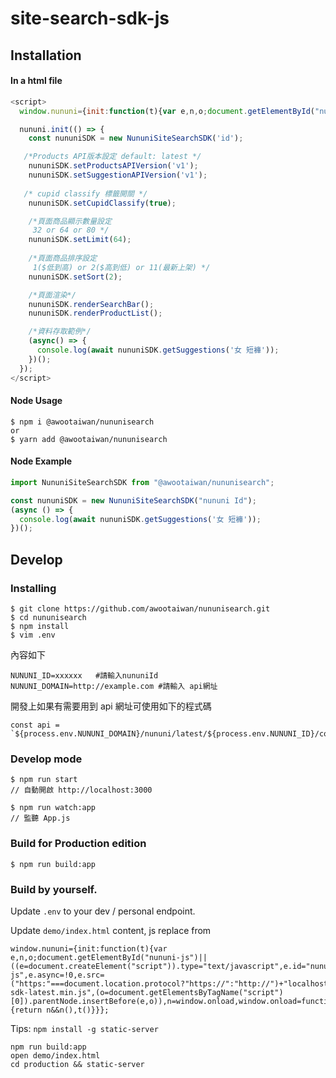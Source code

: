 # site-search-sdk-js

## Installation

#### In a html file

```javascript
<script>
  window.nununi={init:function(t){var e,n,o;document.getElementById("nununi-js")||((e=document.createElement("script")).type="text/javascript",e.id="cupid-js",e.async=!0,e.src=("https:"===document.location.protocol?"https://":"http://")+"api.awoo.org/libs/nununi-sitesearch-sdk-latest.min",(o=document.getElementsByTagName("script")[0]).parentNode.insertBefore(e,o)),n=window.onload,window.onload=function(){return n&&n(),t()}}};

  nununi.init(() => {
    const nununiSDK = new NununiSiteSearchSDK('id');

   /*Products API版本設定 default: latest */
    nununiSDK.setProductsAPIVersion('v1');
    nununiSDK.setSuggestionAPIVersion('v1');
    
   /* cupid classify 標籤開關 */
    nununiSDK.setCupidClassify(true);

    /*頁面商品顯示數量設定
     32 or 64 or 80 */
    nununiSDK.setLimit(64);
    
    /*頁面商品排序設定
     1($低到高) or 2($高到低) or 11(最新上架) */
    nununiSDK.setSort(2);

    /*頁面渲染*/
    nununiSDK.renderSearchBar();
    nununiSDK.renderProductList();

    /*資料存取範例*/
    (async() => {
      console.log(await nununiSDK.getSuggestions('女 短褲'));
    })();
  });
</script>
```

#### Node Usage

```
$ npm i @awootaiwan/nununisearch
or
$ yarn add @awootaiwan/nununisearch
```

#### Node Example

```javascript
import NununiSiteSearchSDK from "@awootaiwan/nununisearch";

const nununiSDK = new NununiSiteSearchSDK("nununi Id");
(async () => {
  console.log(await nununiSDK.getSuggestions('女 短褲'));
})();
```

## Develop

### Installing

```
$ git clone https://github.com/awootaiwan/nununisearch.git
$ cd nununisearch
$ npm install
$ vim .env
```

內容如下

```
NUNUNI_ID=xxxxxx   #請輸入nununiId
NUNUNI_DOMAIN=http://example.com #請輸入 api網址
```

開發上如果有需要用到 api 網址可使用如下的程式碼

```
const api = `${process.env.NUNUNI_DOMAIN}/nununi/latest/${process.env.NUNUNI_ID}/content`;
```

### Develop mode

```
$ npm run start
// 自動開啟 http://localhost:3000

$ npm run watch:app
// 監聽 App.js
```

### Build for Production edition

```
$ npm run build:app
```

### Build by yourself.

Update `.env` to your dev / personal endpoint.

Update `demo/index.html` content, js replace from

```
window.nununi={init:function(t){var e,n,o;document.getElementById("nununi-js")||((e=document.createElement("script")).type="text/javascript",e.id="nununi-js",e.async=!0,e.src=("https:"===document.location.protocol?"https://":"http://")+"localhost:9080/nununi-sdk-latest.min.js",(o=document.getElementsByTagName("script")[0]).parentNode.insertBefore(e,o)),n=window.onload,window.onload=function(){return n&&n(),t()}}};
```

Tips: `npm install -g static-server`

```
npm run build:app
open demo/index.html
cd production && static-server
```
